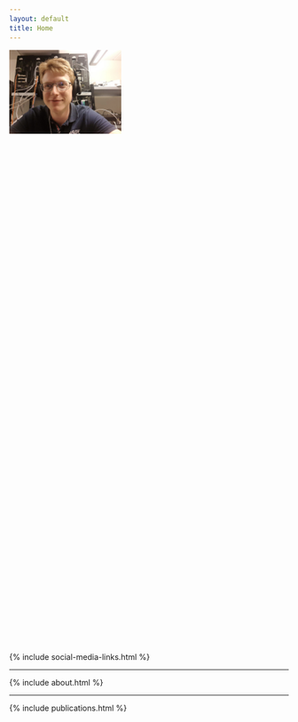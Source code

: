 ```yaml
---
layout: default
title: Home
---
```


<div class="row" style="width: 100%; overflow: hidden;">
	<div class="col" style="width: 40%; float: left;">
		<img src="/assets/portrait.jpg">
	</div>
	<div class="col" style="margin-left: 620px;">
		<h2>Queen Mary University of London, Networks group</h2>
	</div>
</div>




{% include social-media-links.html %}
<hr>
{% include about.html %}
<hr>
{% include publications.html %}

